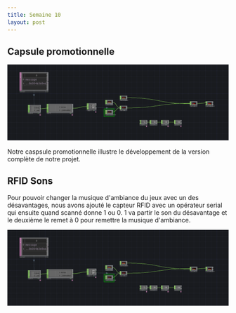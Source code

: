 ```yaml
---
title: Semaine 10
layout: post
---
```


## Capsule promotionnelle

![Capsule](../medias/Sons.png)

Notre caspsule promotionnelle illustre le développement de la version complète de notre projet.


## RFID Sons
Pour pouvoir changer la musique d'ambiance du jeux avec un des désavantages, nous avons ajouté le capteur RFID avec un opérateur 
serial qui ensuite quand scanné donne 1 ou 0. 1 va partir le son du désavantage et le deuxième le remet à 0 pour remettre la musique d'ambiance.

![Image des operateur dans TouchDesigner](../medias/Sons.png)





